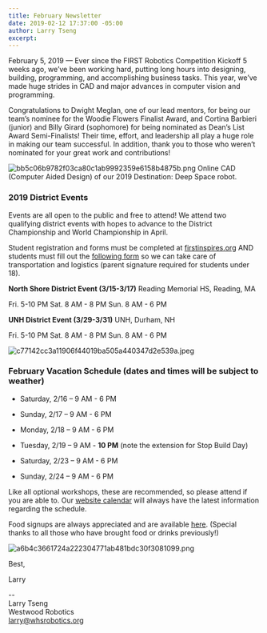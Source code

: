 ```yaml
---
title: February Newsletter
date: 2019-02-12 17:37:00 -05:00
author: Larry Tseng
excerpt: 
---
```


February 5, 2019 — Ever since the FIRST Robotics Competition Kickoff 5 weeks ago, we’ve been working hard, putting long hours into designing, building, programming, and accomplishing business tasks. This year, we’ve made huge strides in CAD and major advances in computer vision and programming.

Congratulations to Dwight Meglan, one of our lead mentors, for being our team’s nominee for the Woodie Flowers Finalist Award, and Cortina Barbieri (junior) and Billy Girard (sophomore) for being nominated as Dean’s List Award Semi-Finalists! Their time, effort, and leadership all play a huge role in making our team successful. In addition, thank you to those who weren’t nominated for your great work and contributions!

![bb5c06b9782f03ca80c1ab9992359e6158b4875b.png](/uploads/bb5c06b9782f03ca80c1ab9992359e6158b4875b.png)
Online CAD (Computer Aided Design) of our 2019 Destination: Deep Space robot.

### 2019 District Events

Events are all open to the public and free to attend! We attend two qualifying district events with hopes to advance to the District Championship and World Championship in April.

Student registration and forms must be completed at [firstinspires.org](http://firstinspires.org) AND students must fill out the [following form](https://goo.gl/forms/9omMv8sp0xM5Bul22) so we can take care of transportation and logistics (parent signature required for students under 18).

**North Shore District Event (3/15-3/17)**
Reading Memorial HS, Reading, MA

Fri. 5-10 PM
Sat. 8 AM - 8 PM
Sun. 8 AM - 6 PM

**UNH District Event (3/29-3/31)**
UNH, Durham, NH

Fri. 5-10 PM
Sat. 8 AM - 8 PM
Sun. 8 AM - 6 PM

![c77142cc3a11906f44019ba505a440347d2e539a.jpeg](/uploads/c77142cc3a11906f44019ba505a440347d2e539a.jpeg)

### February Vacation Schedule (dates and times will be subject to weather)

* Saturday, 2/16 – 9 AM - 6 PM

* Sunday, 2/17 – 9 AM - 6 PM

* Monday, 2/18 – 9 AM - 6 PM

* Tuesday, 2/19 – 9 AM - **10 PM** (note the extension for Stop Build Day)

* Saturday, 2/23 – 9 AM - 6 PM

* Sunday, 2/24 – 9 AM - 6 PM

Like all optional workshops, these are recommended, so please attend if you are able to. Our [website calendar](https://dmanalytics2.com/click?u=https%3A%2F%2Fwhsrobotics.org%2F%23calendar&i=5&d=RxmbRUeRR4uSosOn9Ik4kA&e=larry%40whsrobotics.org&a=D2SFn8uNRRGm3pr1maGcSw) will always have the latest information regarding the schedule.

Food signups are always appreciated and are available [here](https://dmanalytics2.com/click?u=https%3A%2F%2Fwww.signupgenius.com%2Fgo%2F70a094ea8a723a1fe3-build&i=6&d=RxmbRUeRR4uSosOn9Ik4kA&e=larry%40whsrobotics.org&a=D2SFn8uNRRGm3pr1maGcSw). (Special thanks to all those who have brought food or drinks previously!)

![a6b4c3661724a222304771ab481bdc30f3081099.png](/uploads/a6b4c3661724a222304771ab481bdc30f3081099.png)

Best,

Larry

--\
Larry Tseng\
Westwood Robotics\
[larry@whsrobotics.org](mailto:larry@whsrobotics.org)